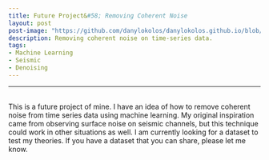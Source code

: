 ```yaml
---
title: Future Project&#58; Removing Coherent Noise
layout: post
post-image: "https://github.com/danylokolos/danylokolos.github.io/blob/main/assets/images/Project06-Noise.jpeg?raw=true"
description: Removing coherent noise on time-series data.    
tags:
- Machine Learning
- Seismic
- Denoising
---
```



---
<br>
This is a future project of mine. I have an idea of how to remove coherent noise from time series data using machine learning. My original inspiration came from observing surface noise on seismic channels, but this technique could work in other situations as well. I am currently looking for a dataset to test my theories. If you have a dataset that you can share, please let me know.
<br>

